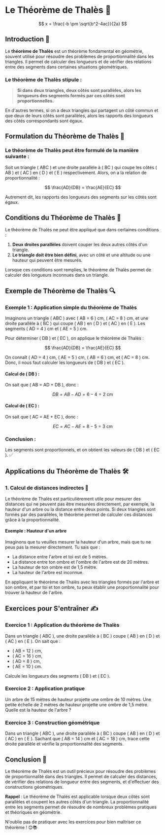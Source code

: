 # Le Théorème de Thalès 🔺

$$ x = \frac{-b \pm \sqrt{b^2-4ac}}{2a} $$

## Introduction 🤔

Le **théorème de Thalès** est un théorème fondamental en géométrie, souvent utilisé pour résoudre des problèmes de proportionnalité dans les triangles. Il permet de calculer des longueurs et de vérifier des relations entre des segments dans certaines situations géométriques.

### Le théorème de Thalès stipule :

> **Si dans deux triangles, deux côtés sont parallèles, alors les longueurs des segments formés par ces côtés sont proportionnelles.**

En d'autres termes, si on a deux triangles qui partagent un côté commun et que deux de leurs côtés sont parallèles, alors les rapports des longueurs des côtés correspondants sont égaux.



## Formulation du Théorème de Thalès 📏

### Le théorème de Thalès peut être formulé de la manière suivante :

Soit un triangle \( ABC \) et une droite parallèle à \( BC \) qui coupe les côtés \( AB \) et \( AC \) en \( D \) et \( E \) respectivement. Alors, on a la relation de proportionnalité :

$$
\frac{AD}{DB} = \frac{AE}{EC}
$$

Autrement dit, les rapports des longueurs des segments sur les côtés sont égaux.



## Conditions du Théorème de Thalès 🔑

Le théorème de Thalès ne peut être appliqué que dans certaines conditions :
1. **Deux droites parallèles** doivent couper les deux autres côtés d'un triangle.
2. **Le triangle doit être bien défini**, avec un côté et une altitude ou une hauteur qui peuvent être mesurés.
   
Lorsque ces conditions sont remplies, le théorème de Thalès permet de calculer des longueurs inconnues dans un triangle.



## Exemple de Théorème de Thalès 🔍

### Exemple 1 : Application simple du théorème de Thalès

Imaginons un triangle \( ABC \) avec \( AB = 6 \) cm, \( AC = 8 \) cm, et une droite parallèle à \( BC \) qui coupe \( AB \) en \( D \) et \( AC \) en \( E \). Les segments \( AD = 4 \) cm et \( AE = 5 \) cm.

Pour déterminer \( DB \) et \( EC \), on applique le théorème de Thalès :

$$
\frac{AD}{DB} = \frac{AE}{EC}
$$

On connaît \( AD = 4 \) cm, \( AE = 5 \) cm, \( AB = 6 \) cm, et \( AC = 8 \) cm. Donc, il nous faut calculer les longueurs de \( DB \) et \( EC \).

#### Calcul de \( DB \) :
On sait que \( AB = AD + DB \), donc :

$$
DB = AB - AD = 6 - 4 = 2 \text{ cm}
$$

#### Calcul de \( EC \) :
On sait que \( AC = AE + EC \), donc :

$$
EC = AC - AE = 8 - 5 = 3 \text{ cm}
$$

### Conclusion :
Les segments sont proportionnels, et on obtient les valeurs de \( DB \) et \( EC \). ✅



## Applications du Théorème de Thalès 🛠️

### 1. **Calcul de distances indirectes** 🚗

Le théorème de Thalès est particulièrement utile pour mesurer des distances qui ne peuvent pas être mesurées directement, par exemple, la hauteur d'un arbre ou la distance entre deux points. Si deux triangles sont formés par des parallèles, le théorème permet de calculer ces distances grâce à la proportionnalité.

#### Exemple : Hauteur d'un arbre

Imaginons que tu veuilles mesurer la hauteur d'un arbre, mais que tu ne peux pas la mesurer directement. Tu sais que :
- La distance entre l'arbre et toi est de 5 mètres.
- La distance entre ton ombre et l'ombre de l'arbre est de 20 mètres.
- La hauteur de ton ombre est de 1,5 mètre.
- La hauteur de l'arbre est inconnue.

En appliquant le théorème de Thalès avec les triangles formés par l'arbre et son ombre, et par toi et ton ombre, tu peux établir une proportionnalité pour trouver la hauteur de l'arbre.



## Exercices pour S'entraîner ✍️

### Exercice 1 : Application du théorème de Thalès

Dans un triangle \( ABC \), une droite parallèle à \( BC \) coupe \( AB \) en \( D \) et \( AC \) en \( E \). On sait que :
- \( AB = 12 \) cm,
- \( AC = 16 \) cm,
- \( AD = 8 \) cm,
- \( AE = 10 \) cm.

Calcule les longueurs des segments \( DB \) et \( EC \).

### Exercice 2 : Application pratique

Un arbre de 15 mètres de hauteur projette une ombre de 10 mètres. Une petite échelle de 2 mètres de hauteur projette une ombre de 1,5 mètre. Quelle est la hauteur de l'arbre ?

### Exercice 3 : Construction géométrique

Dans un triangle \( ABC \), une droite parallèle à \( BC \) coupe \( AB \) en \( D \) et \( AC \) en \( E \). Sachant que \( AB = 14 \) cm et \( AC = 18 \) cm, trace cette droite parallèle et vérifie la proportionnalité des segments.



## Conclusion 🎉

Le théorème de Thalès est un outil précieux pour résoudre des problèmes de proportionnalité dans des triangles. Il permet de calculer des distances, de vérifier des relations de longueur entre des segments, et d'effectuer des constructions géométriques. 

**Rappel** : Le théorème de Thalès est applicable lorsque deux côtés sont parallèles et coupent les autres côtés d'un triangle. La proportionnalité entre les segments permet de résoudre de nombreux problèmes pratiques et théoriques en géométrie.

N'oublie pas de pratiquer avec les exercices pour bien maîtriser ce théorème ! 😊📚
